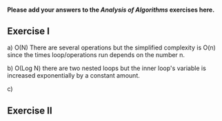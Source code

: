 #### Please add your answers to the ***Analysis of  Algorithms*** exercises here.

## Exercise I

a)
O(N)
There are several operations but the simplified complexity is O(n) since the times loop/operations run depends on the number n.

b)
O(Log N)
there are two nested loops but the inner loop's variable is increased exponentially by a constant amount.

c)

## Exercise II


